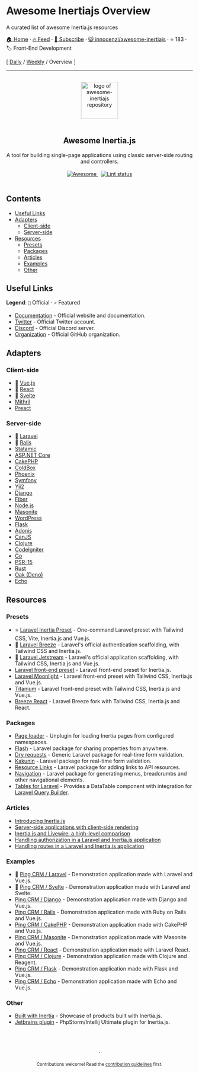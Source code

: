# Awesome Inertiajs Overview

A curated list of awesome Inertia.js resources

[🏠 Home](/README.md) · [🔥 Feed](https://test.trackawesomelist.com/innocenzi/awesome-inertiajs/feed.xml) · [📮 Subscribe](https://trackawesomelist.us17.list-manage.com/subscribe?u=d2f0117aa829c83a63ec63c2f&id=36a103854c) · [😺 innocenzi/awesome-inertiajs](https://github.com/innocenzi/awesome-inertiajs/blob/main/README.md) · ⭐ 183 · 🏷️ Front-End Development

[ [Daily](/content/innocenzi/awesome-inertiajs/README.md) / [Weekly](/content/innocenzi/awesome-inertiajs/week/README.md) / Overview ]

---

<!--lint disable awesome-heading awesome-git-repo-age awesome-github double-link-->

<p align="center">
  <br />
  <a href="https://inertiajs.com/">
    <img width="100" src="https://github.com/innocenzi/awesome-inertiajs/raw/main/./assets/logo.svg" alt="logo of awesome-inertiajs repository">
  </a>
  <br />
  <br />
</p>

<h2 align="center">Awesome Inertia.js</h2>

<p align="center">
  A tool for building single-page applications using classic server-side routing and controllers.
  <br />
  <br />
  <a href="https://github.com/sindresorhus/awesome">
    <img src="https://cdn.rawgit.com/sindresorhus/awesome/d7305f38d29fed78fa85652e3a63e154dd8e8829/media/badge.svg" alt="Awesome">
  </a>
  &nbsp;
  <a href="https://github.com/sindresorhus/awesome-lint">
    <img src="https://github.com/innocenzi/awesome-inertiajs/workflows/Lint/badge.svg" alt="Lint status">
  </a>
  <br />
  <br />
</p>

## Contents

*   [Useful Links](#useful-links)
*   [Adapters](#adapters)
    *   [Client-side](#client-side)
    *   [Server-side](#server-side)
*   [Resources](#resources)
    *   [Presets](#presets)
    *   [Packages](#packages)
    *   [Articles](#articles)
    *   [Examples](#examples)
    *   [Other](#other)

## Useful Links

**Legend**: `💜` Official · `⭐` Featured

*   [Documentation](http://inertiajs.com) - Official website and documentation.
*   [Twitter](https://twitter.com/inertiajs) - Official Twitter account.
*   [Discord](https://discord.gg/gwgxN8Y) - Official Discord server.
*   [Organization](https://github.com/inertiajs) - Official GitHub organization.

## Adapters

### Client-side

*   💜 [Vue.js](https://github.com/inertiajs/inertia/tree/master/packages/inertia-vue)
*   💜 [React](https://github.com/inertiajs/inertia/tree/master/packages/inertia-react)
*   💜 [Svelte](https://github.com/inertiajs/inertia/tree/master/packages/inertia-svelte)
*   [Mithril](https://github.com/maicol07/inertia-mithril)
*   [Preact](https://github.com/jrson83/inertia-preact)

### Server-side

*   💜 [Laravel](https://github.com/inertiajs/inertia-laravel)
*   💜 [Rails](https://github.com/inertiajs/inertia-rails)
*   [Statamic](https://github.com/hotmeteor/inertia-statamic)
*   [ASP.NET Core](https://github.com/Nothing-Works/inertia-aspnetcore)
*   [CakePHP](https://github.com/ishanvyas22/cakephp-inertiajs)
*   [ColdBox](https://github.com/elpete/cbInertia)
*   [Phoenix](https://github.com/devato/inertia_phoenix)
*   [Symfony](https://github.com/rompetomp/inertia-bundle)
*   [Yii2](https://github.com/tbreuss/yii2-inertia)
*   [Django](https://github.com/zodman/inertia-django)
*   [Fiber](https://github.com/theArtechnology/fiber-inertia)
*   [Node.js](https://github.com/jordankaerim/inertia-node)
*   [Masonite](https://github.com/girardinsamuel/masonite-inertia)
*   [WordPress](https://github.com/boxybird/wordpress-inertia-plugin)
*   [Flask](https://github.com/j0ack/flask-inertia)
*   [Adonis](https://github.com/eidellev/inertiajs-adonisjs)
*   [CanJS](https://github.com/cherifGsoul/inertia-can)
*   [Clojure](https://github.com/prestancedesign/inertia-clojure)
*   [CodeIgniter](https://github.com/amiranagram/inertia-codeigniter-4)
*   [Go](https://github.com/petaki/inertia-go)
*   [PSR-15](https://github.com/cherifGsoul/inertia-psr15)
*   [Rust](https://github.com/stuarth/inertia-rs)
*   [Oak (Deno)](https://github.com/jcs224/oak_inertia)
*   [Echo](https://github.com/kohkimakimoto/inertia-echo)

## Resources

### Presets

*   ⭐ [Laravel Inertia Preset](https://github.com/laravel-presets/inertia) - One-command Laravel preset with Tailwind CSS, Vite, Inertia.js and Vue.js.
*   💜 [Laravel Breeze](https://laravel.com/docs/8.x/starter-kits#breeze-and-inertia) - Laravel's official authentication scaffolding, with Tailwind CSS and Inertia.js.
*   💜 [Laravel Jetstream](https://jetstream.laravel.com/1.x/stacks/inertia.html) - Laravel's official application scaffolding, with Tailwind CSS, Inertia.js and Vue.js.
*   [Laravel front-end preset](https://github.com/laravel-frontend-presets/inertiajs) - Laravel front-end preset for Inertia.js.
*   [Laravel Moonlight](https://github.com/TitasGailius/laravel-moonlight) - Laravel front-end preset with Tailwind CSS, Inertia.js and Vue.js.
*   [Titanium](https://github.com/usetitanium/inertia) - Laravel front-end preset with Tailwind CSS, Inertia.js and Vue.js.
*   [Breeze React](https://github.com/lucky-media/breeze-react) - Laravel Breeze fork with Tailwind CSS, Inertia.js and React.

### Packages

*   [Page loader](https://github.com/ycs77/inertia-plugin) - Unplugin for loading Inertia pages from configured namespaces.
*   [Flash](https://github.com/igerslike/inertia-flash) - Laravel package for sharing properties from anywhere.
*   [Dry requests](https://github.com/dive-be/laravel-dry-requests) - Generic Laravel package for real-time form validation.
*   [Kakunin](https://github.com/Juhlinus/kakunin) - Laravel package for real-time form validation.
*   [Resource Links](https://github.com/spatie/laravel-resource-links) - Laravel package for adding links to API resources.
*   [Navigation](https://github.com/spatie/laravel-navigation) - Laravel package for generating menus, breadcrumbs and other navigational elements.
*   [Tables for Laravel](https://github.com/protonemedia/inertiajs-tables-laravel-query-builder) - Provides a DataTable component with integration for [Laravel Query Builder](https://github.com/spatie/laravel-query-builder).

### Articles

*   [Introducing Inertia.js](https://reinink.ca/articles/introducing-inertia-js)
*   [Server-side applications with client-side rendering](https://reinink.ca/articles/server-side-apps-with-client-side-rendering)
*   [Inertia.js and Livewire: a high-level comparison](https://sebastiandedeyne.com/inertia-js-and-livewire-a-high-level-comparison/)
*   [Handling authorization in a Laravel and Inertia.js application](https://sebastiandedeyne.com/handling-authorization-in-a-laravel-and-inertia-application/)
*   [Handling routes in a Laravel and Inertia.js application](https://sebastiandedeyne.com/handling-routes-in-a-laravel-inertia-application/)

### Examples

*   💜 [Ping CRM / Laravel](https://github.com/inertiajs/pingcrm/) - Demonstration application made with Laravel and Vue.js.
*   💜 [Ping CRM / Svelte](https://github.com/inertiajs/pingcrm-svelte) - Demonstration application made with Laravel and Svelte.
*   [Ping CRM / Django](https://github.com/zodman/django-inertia-demo) - Demonstration application made with Django and Vue.js.
*   [Ping CRM / Rails](https://github.com/ledermann/pingcrm) - Demonstration application made with Ruby on Rails and Vue.js.
*   [Ping CRM / CakePHP](https://github.com/ishanvyas22/cakephp-pingcrm) - Demonstration application made with CakePHP and Vue.js.
*   [Ping CRM / Masonite](https://github.com/girardinsamuel/pingcrm-masonite) - Demonstration application made with Masonite and Vue.js.
*   [Ping CRM / React](https://github.com/Landish/pingcrm-react) - Demonstration application made with Laravel React.
*   [Ping CRM / Clojure](https://github.com/prestancedesign/pingcrm-clojure) - Demonstration application made with Clojure and Reagent.
*   [Ping CRM / Flask](https://github.com/j0ack/pingcrm-flask) - Demonstration application made with Flask and Vue.js.
*   [Ping CRM / Echo](https://github.com/kohkimakimoto/pingcrm-echo) - Demonstration application made with Echo and Vue.js.

### Other

*   [Built with Inertia](https://builtwithinertia.com/) - Showcase of products built with Inertia.js.
*   [Jetbrains plugin](https://plugins.jetbrains.com/plugin/17435-inertia-js-support) - PhpStorm/Intellij Ultimate plugin for Inertia.js.

<p align="center">
  <br />
  <br />
  <br />
  ·
  <br />
  <br />
  <sub>Contributions welcome! Read the <a href=".github/CONTRIBUTING.md">contribution guidelines</a> first.</sub>
</p>

